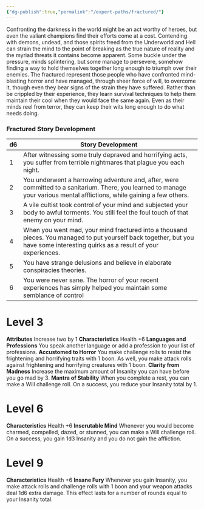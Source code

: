 ```yaml
---
{"dg-publish":true,"permalink":"/expert-paths/fractured/"}
---
```


Confronting the darkness in the world might be an act worthy of heroes, but even the valiant champions find their efforts come at a cost. Contending with demons, undead, and those spirits freed from the Underworld and Hell can strain the mind to the point of breaking as the true nature of reality and the myriad threats it contains become apparent. Some buckle under the pressure, minds splintering, but some manage to persevere, somehow finding a way to hold themselves together long enough to triumph over their enemies.
The fractured represent those people who have confronted mind-blasting horror and have managed, through sheer force of will, to overcome it, though even they bear signs of the strain they have suffered. Rather than be crippled by their experience, they learn survival techniques to help them maintain their cool when they would face the same again. Even as their minds reel from terror, they can keep their wits long enough to do what needs doing.
### Fractured Story Development

| d6  | Story Development                                                                                                                                                               |
| --- | ------------------------------------------------------------------------------------------------------------------------------------------------------------------------------- |
| 1   | After witnessing some truly depraved and horrifying acts, you suffer from terrible nightmares that plague you each night.                                                       |
| 2   | You underwent a harrowing adventure and, after, were committed to a sanitarium. There, you learned to manage your various mental afflictions, while gaining a few others.       |
| 3   | A vile cultist took control of your mind and subjected your body to awful torments. You still feel the foul touch of that enemy on your mind.                                   |
| 4   | When you went mad, your mind fractured into a thousand pieces. You managed to put yourself back together, but you have some interesting quirks as a result of your experiences. |
| 5   | You have strange delusions and believe in elaborate conspiracies theories.                                                                                                      |
| 6   | You were never sane. The horror of your recent experiences has simply helped you maintain some semblance of control                                                             |
# Level 3
**Attributes** Increase two by 1
**Characteristics** Health +6
**Languages and Professions** You speak another language or add a profession to your list of professions.
**Accustomed to Horror** You make challenge rolls to resist the frightening and horrifying traits with 1 boon. As well, you make attack rolls against frightening and horrifying creatures with 1 boon.
**Clarity from Madness** Increase the maximum amount of Insanity you can have before you go mad by 3.
**Mantra of Stability** When you complete a rest, you can make a Will challenge roll. On a success, you reduce your Insanity total by 1.
# Level 6
**Characteristics** Health +6
**Inscrutable Mind** Whenever you would become charmed, compelled, dazed, or stunned, you can make a Will challenge roll. On a success, you gain 1d3 Insanity and you do not gain the affliction.
# Level 9
**Characteristics** Health +6
**Insane Fury** Whenever you gain Insanity, you make attack rolls and challenge rolls with 1 boon and your weapon attacks deal 1d6 extra damage. This effect lasts for a number of rounds equal to your Insanity total.
